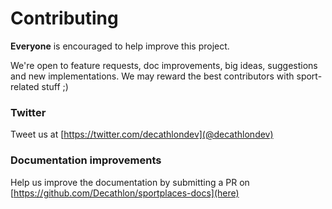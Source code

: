 # Contributing

**Everyone** is encouraged to help improve this project.

We're open to feature requests, doc improvements, big ideas, suggestions and new implementations. We may reward the best contributors with sport-related stuff ;) 

### Twitter

Tweet us at [https://twitter.com/decathlondev](@decathlondev)

### Documentation improvements

Help us improve the documentation by submitting a PR on [https://github.com/Decathlon/sportplaces-docs](here)